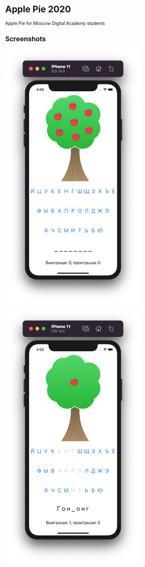 # Apple Pie 2020

Apple Pie for Moscow Digital Academy students

## Screenshots

![Screenshot1](https://github.com/dbystruev/Apple-Pie-2020/blob/main/Apple%20Pie%202020/Screenshots/Screenshot01.png?raw=true)

![Screenshot2](https://github.com/dbystruev/Apple-Pie-2020/blob/main/Apple%20Pie%202020/Screenshots/Screenshot02.png?raw=true)
